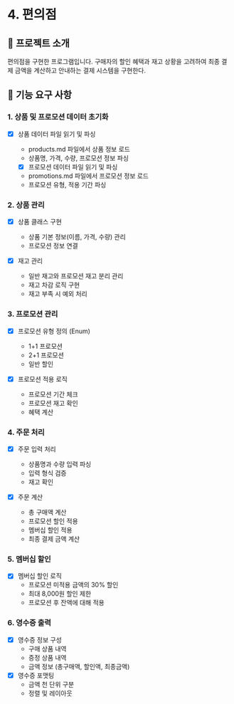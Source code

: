 # 4. 편의점

## 📝 프로젝트 소개
편의점을 구현한 프로그램입니다. 구매자의 할인 혜택과 재고 상황을 고려하여 최종 결제 금액을 계산하고 안내하는 결제 시스템을 구현한다.

## 🎯 기능 요구 사항
### 1. 상품 및 프로모션 데이터 초기화

- [x] 상품 데이터 파일 읽기 및 파싱
    - products.md 파일에서 상품 정보 로드
    - 상품명, 가격, 수량, 프로모션 정보 파싱

    - [x] 프로모션 데이터 파일 읽기 및 파싱
    - promotions.md 파일에서 프로모션 정보 로드
    - 프로모션 유형, 적용 기간 파싱

### 2. 상품 관리

- [x] 상품 클래스 구현
    - 상품 기본 정보(이름, 가격, 수량) 관리
    - 프로모션 정보 연결

- [x] 재고 관리
    - 일반 재고와 프로모션 재고 분리 관리
    - 재고 차감 로직 구현
    - 재고 부족 시 예외 처리

### 3. 프로모션 관리

- [x] 프로모션 유형 정의 (Enum)
    - 1+1 프로모션
    - 2+1 프로모션
    - 일반 할인

- [x] 프로모션 적용 로직
    - 프로모션 기간 체크
    - 프로모션 재고 확인
    - 혜택 계산

### 4. 주문 처리

- [x] 주문 입력 처리
    - 상품명과 수량 입력 파싱
    - 입력 형식 검증
    - 재고 확인

- [x] 주문 계산
    - 총 구매액 계산
    - 프로모션 할인 적용
    - 멤버십 할인 적용
    - 최종 결제 금액 계산

### 5. 멤버십 할인

- [x] 멤버십 할인 로직
    - 프로모션 미적용 금액의 30% 할인
    - 최대 8,000원 할인 제한
    - 프로모션 후 잔액에 대해 적용

### 6. 영수증 출력

- [x] 영수증 정보 구성
    - 구매 상품 내역
    - 증정 상품 내역
    - 금액 정보 (총구매액, 할인액, 최종금액)
- [x] 영수증 포맷팅
    - 금액 천 단위 구분
    - 정렬 및 레이아웃